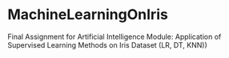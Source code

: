 # MachineLearningOnIris
Final Assignment for Artificial Intelligence Module: Application of Supervised Learning Methods on Iris Dataset (LR, DT, KNN))
